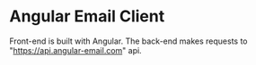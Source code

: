 # Angular Email Client

Front-end is built with Angular. The back-end makes requests to "https://api.angular-email.com" api.
